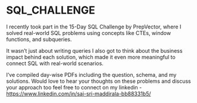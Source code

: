 # SQL_CHALLENGE
 I recently took part in the 15-Day SQL Challenge by PrepVector, where I solved real-world SQL problems using concepts like CTEs, window functions, and subqueries.

It wasn’t just about writing queries  I also got to think about the business impact behind each solution, which made it even more meaningful to connect SQL with real-world scenarios.

I’ve compiled day-wise PDFs including the question, schema, and my solutions.
Would love to hear your thoughts on these problems and discuss your approach too  feel free to connect on my linkedin - https://www.linkedin.com/in/sai-sri-maddirala-bb88331b5/
